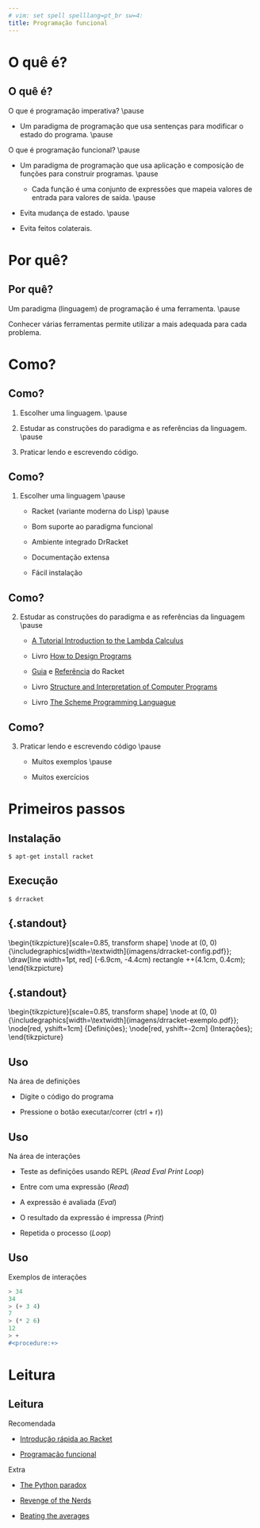 ```yaml
---
# vim: set spell spelllang=pt_br sw=4:
title: Programação funcional
---
```


O quê é?
========

## O quê é?

O que é programação imperativa? \pause

- Um paradigma de programação que usa sentenças para modificar o estado do programa. \pause

O que é programação funcional? \pause

- Um paradigma de programação que usa aplicação e composição de funções para construir programas. \pause

    - Cada função é uma conjunto de expressões que mapeia valores de entrada para valores de saída. \pause

- Evita mudança de estado. \pause

- Evita feitos colaterais.



Por quê?
========

## Por quê?

Um paradigma (linguagem) de programação é uma ferramenta. \pause

Conhecer várias ferramentas permite utilizar a mais adequada para cada problema.


Como?
=====

## Como?

1) Escolher uma linguagem. \pause

2) Estudar as construções do paradigma e as referências da linguagem. \pause

3) Praticar lendo e escrevendo código.


## Como?

1) Escolher uma linguagem \pause

   - Racket (variante moderna do Lisp) \pause

   - Bom suporte ao paradigma funcional

   - Ambiente integrado DrRacket

   - Documentação extensa

   - Fácil instalação


## Como?

2) Estudar as construções do paradigma e as referências da linguagem \pause

   - [A Tutorial Introduction to the Lambda Calculus](http://www.inf.fu-berlin.de/lehre/WS03/alpi/lambda.pdf)

   - Livro [How to Design Programs](http://htdp.org/)

   - [Guia](http://docs.racket-lang.org/guide/index.html)
  e [Referência](http://docs.racket-lang.org/reference/) do Racket

   - Livro [Structure and Interpretation of Computer Programs](https://mitpress.mit.edu/sicp/)

   - Livro [The Scheme Programming Languague](http://www.scheme.com/tspl4/ )


## Como?

3) Praticar lendo e escrevendo código \pause

   - Muitos exemplos \pause

   - Muitos exercícios



Primeiros passos
================

## Instalação

```console
$ apt-get install racket
```


## Execução

```console
$ drracket
```


## {.standout}

\begin{tikzpicture}[scale=0.85, transform shape]
    \node at (0, 0) {\includegraphics[width=\textwidth]{imagens/drracket-config.pdf}};
    \draw[line width=1pt, red] (-6.9cm, -4.4cm) rectangle ++(4.1cm, 0.4cm);
\end{tikzpicture}


## {.standout}

\begin{tikzpicture}[scale=0.85, transform shape]
    \node at (0, 0) {\includegraphics[width=\textwidth]{imagens/drracket-exemplo.pdf}};
    \node[red, yshift=1cm] {Definições};
    \node[red, yshift=-2cm] {Interações};
\end{tikzpicture}


## Uso

Na área de definições

- Digite o código do programa

- Pressione o botão executar/correr (ctrl + r))


## Uso

Na área de interações

- Teste as definições usando REPL (_Read Eval Print Loop_)

- Entre com uma expressão (_Read_)

- A expressão é avaliada (_Eval_)

- O resultado da expressão é impressa (_Print_)

- Repetida o processo (_Loop_)


## Uso

Exemplos de interações

```scheme
> 34
34
> (+ 3 4)
7
> (* 2 6)
12
> +
#<procedure:+>
```



Leitura
=======

## Leitura

Recomendada

- [Introdução rápida ao Racket](http://docs.racket-lang.org/quick/)

- [Programação funcional](https://en.wikipedia.org/wiki/Functional_programming)


Extra

- [The Python paradox](http://www.paulgraham.com/pypar.html)

- [Revenge of the Nerds](http://www.paulgraham.com/icad.html)

- [Beating the averages](http://www.paulgraham.com/avg.html)
